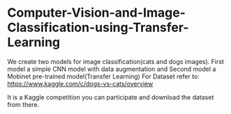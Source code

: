 # Computer-Vision-and-Image-Classification-using-Transfer-Learning
We create two models for image classification(cats and dogs images). First model a simple CNN model with data augmentation and Second model a Mobinet pre-trained model(Transfer Learning)
For Dataset refer to: https://www.kaggle.com/c/dogs-vs-cats/overview

It is a Kaggle competition you can participate and download the dataset from there.
